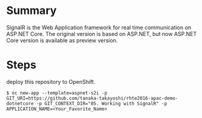 # Summary
SignalR is the Web Application framework for real time communication on ASP.NET Core. The original version is based on ASP.NET, but now ASP.NET Core version is available as preview version.

# Steps
deploy this repository to OpenShift.
```
$ oc new-app --template=aspnet-s2i -p GIT_URI=https://github.com/tanaka-takayoshi/rhte2016-apac-demo-dotnetcore -p GIT_CONTEXT_DIR="05. Working with SignalR" -p APPLICATION_NAME=<Your_Favorite_Name>
```